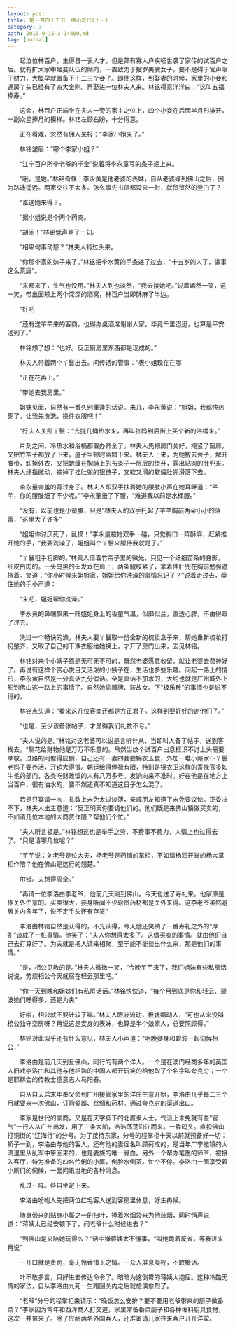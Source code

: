 ```yaml
---
layout: post
title: 第一百四十五节　佛山之行(十一)
category: 3
path: 2010-9-15-3-14400.md
tag: [normal]
---
```


　　起泣位林百户，生得县一表人才。但是颇有寡人户疾呸世袭了家传的试百户之后。就有扩大家中姬妾队伍的倾向，一直致力于搜罗美貌女子，要不是碍于官声限于财力，大概早就置备下十二三个妾了。即使这样，到娶妻的时候，家里的小妾和通房丫头已经有了四大金刚。再娶进一位林夫人来。林铭得意洋洋曰：“这叫五福捧寿。”

　　这会，林百户正端坐在夫人一旁的家主之位上，四个小妾在后面半月形排开，一副众星捧月的模样。林铭左顾右盼，十分得意。

　　正在看戏，忽然有佣人来报：“李家小姐来了。”

　　林铭皱眉：“哪个李家小姐？”

　　“江宁百户所李老爷的千金”说着将李永童写的条子递上来。

　　“哦，是她。”林铭奇怪：李永黄是他老婆的表妹，自从老婆嫁到佛山之后，因为路途遥远。两家交往不太多。怎么事先书信都没来一封，就贸贸然的登门了？

　　“谁送她来得？。

　　“据小姐说是个两个药商。

　　“胡闹！”林铭低声骂了一句。

　　“相卑何事动怒？”林夫人转过头来。

　　“你那李家的妹子来了。”林铭把李水黄的手条递了过去，“十五岁的人了，做事这么荒唐”。

　　“来都来了，生气也没用。”林夫人到也淡然，“我去接她吧。”说着嫣然一笑，这一笑，带出面颊上两个深深的酒窝，林百户当即酥麻了半边。

　　“好吧

　　“还有送芊芊来的客商，也得办桌酒席谢谢人家。毕竟千里迢迢，也算是平安送到了。”

　　林铭想了想：“也好。反正厨房里东西都是现成的。”

　　林夫人带着两个丫鬟出去。问传话的管事：“表小姐现在在哪

　　“正在花再上。”

　　“带她去我房里。”

　　姐妹见面，自然有一番久别重逢的话说。未几，李永黄说：“姐姐，我都快热死了。让我先洗洗，换件衣服吧！”

　　“好夫人关照丫鬟：“去提几桶热水来，再叫张妈到后街上买个新的浴桶来。”

　　片刻之间，冷热水和浴桶都置办齐全了。林夫人先把房门关好，掩紧了窗扉，又把竹帘子都放了下来，屋子里顿时幽黯下来。林夫人上来，为她拔去菩子，解开腰带，卸掉外衣，又把她缠在胸脯上的布条子一层层的绕开，露出贴肉的肚兜来。林夫人纤指微动，摘掉了挂肚兜的银链子，又软又滑的软缎肚兜滑落下去。

　　李永量害羞的背过身子。林夫人却双手扶着她的腰肢小声在她耳畔道：“芊芊，你的腰肢细了不少呢。””李永董扭了下腰，“难道我以前是水桶腰。”

　　“没有，以前也是小蛮腰，只是”林夫人的双手托起了芊芊胸前两朵小小的落蕾，“这里大了许多”

　　“姐姐你讨厌死了，乱摸！”李永量被她双手一碰，只觉胸口一阵酥麻，赶紧推开她的手，“我要洗澡了，姐姐叫个丫鬟来服侍我就是了。”

　　“丫鬟粗手粗脚的。”林夫人借着竹帘子里的微光，只见一个纤细苗条的身影，细皮白肉的。一头乌黑的头发垂在肩上，两条腿绞紧了，拿着件肚兜在胸前勉强遮挡着。笑道；“你小时候来姐姐家，姐姐给你洗澡的事情忘记了？”说着走过去，牵住她的手小声道：

　　“来吧，姐姐帮你洗澡。”

　　李永黄的鼻端飘来一阵姐姐身上的香童气温，似靡似兰，直透心脾，不由得跟了过去。

　　洗过一个畅快的澡，林夫人要丫鬟取一份全新的梳妆盒子来，帮她重新梳妆打扮整齐，又取了自己的干净衣服给她换上，才开了房门出来，去见林铭。

　　林铭对来个小姨子原是无可无不可的，既然老婆愿意收留，就让老婆去费神好了。再说有这样个赏心悦目又活泼的小姨子在，生活也多些乐趣。问起一路上的情形，李永黄自然是一分真话九分假话。全是真话不加水的，大约也就是广州城外上船到佛山这一路上的事情了。自然她偷腰牌、装故女、下“极乐散”的事情也是说不得的。

　　林铭点头道：“看来这几位客商还都是方正君子。这样到要好好的谢他们了。”

　　“也是，至少该备张帖子，才显得我们礼数不亏。”

　　“夫人说的是。”林铭对这老婆可以说是言听计从，当即叫人备了帖子，送到客找去。“聊花给财物他是万万不乐意的。吊然当纹个试百户出息框识不讨上头需要孝敬，过路的同僚得应酬，自己还有一妻四妾要锦衣玉食，外加一堆小厮家仆丫鬟老妈子要养活，开销大得很。朝廷给得俸禄有限，特别是锦衣卫这样的寄禄官多如牛毛的部门，各类吃财政饭的人有八万多号。发饷向来不准时。好在他是在地方上当百户，很有油水的，要不然还真不知道这日子怎么混了。

　　若是只宴请一次，礼数上未免太过淡薄，亲戚朋友知道了未免要议论。正委决不下，林夫人出主意道：“反正明天你要请他们的。他们既是来佛山镇做买卖的，不如请几位本地的大商贾作陪？帮他们个忙。”

　　“夫人所言极是。”林铭想这也是举手之劳，不费事不费力，人情上也过得去了。“只是请哪几位呢？”

　　“芊芊说：刘老爷是位大夫，杨老爷是药铺的掌柜，不如请杨润开堂的杨大掌柜作陪？他在佛山是这行的翘楚。”

　　尔错。夫想得周全。”

　　“再请一位李洛由李老爷，他前几天刚到佛山。今天也送了寿礼来。他家原是作关外生意的。买卖很大，妾身听闻不少珍贵药材都是关外来得。这李老爷虽然避居关内多年了，说不定手头还有存货”

　　李洛由林铭自然是认得的，不光认得，今天他还笑纳了一番寿礼之外的“厚礼”谈成了一桩事情。他笑了：“夫人你想得太多了。这做买卖的事情。就由他们自己去打算好了。为夫就是把人请来相聚，至于能不能谈出什么来，那是他们的事情。”

　　“是，相公见教的是。”林夫人微微一笑，“今晚芊芊来了，我们姐妹有些私房话说说，劳烦相公今天就宿在轻云那里吧。”

　　“你一天到晚和姐妹们有私房话话。”林铭怏怏道，“每个月到底是你和轻云、碧波她们睡得多，还是为夫”

　　好啦，相公就不要计较了嘛。”林夫人眼波流动，极妩媚动人，“可也从来没叫相公独守空房呀？再说这是妾身的表妹，也算是半个娘家人，总要照顾得。”

　　林铭对此似乎还有什么意见，林夫人小声道：“明晚妾身和碧波一起伺候相公，”

　　李洛由是前几天到旦佛山，同行的有两个洋人。一个是在澳门经商多年的英国人旧戏李洛由和其他与他相熟的中国人都开玩笑的给他取了个名字叫夸克穷；一个是耶稣会的传教士德意志人马阳春。

　　自从自天启末年奉父命到广州接管家里的洋庄生意开始，李洛由几乎每二三个月就要来一次佛山，订购瓷器、丝绸和药材。通过夸克穷的渠道出口。

　　李家是世代的豪商，又是在天字脚下的北直隶人士，气派上未免就有些“官气”一行人从广州出发，用了三条大船，浩浩荡荡沿江而来。一靠码头。直投佛山打铜街的“辽海行”的分号。为了接待东家，分号的程掌柜十天以前就预备好一切：轿子一到，李洛由与他的客人，还有他的妻侄名叫顾荷成的，是当年广宁撤镇的大溃退里从乱军中带回来的，也是妻族的唯一骨血。另外一个帮办笔墨的师爷，被接入客厅，特为准备的四名伶俐的小厮，倒脸水倒茶。忙个不停。李洛由一面享受着小厮们的伺候，一面问讯当地的各种消息。

　　乱过一阵。各自坐定下来。

　　李洛由吩咐人先把两位红毛客人送到客房里休息，好生冉候。

　　随身带来的贴身小厮之一的扫叶，捧着水烟袋来为他装烟，同时悄声说道：“蒋姨太已经安顿下了，问老爷什么时候进去？”

　　“到佛山是来陪她玩得么？”话中嫌蒋姨太不懂事，“叫她跪着反省，等我进来再说”

　　一开口就是责罚，毫无怜香惜玉之情。一众人屏息凝视，不敢接话。

　　叶不敢多言，只好进去传达命令了。暗暗为这倒霉的蒋姨太抱屈。这种冷酷无情的家法，自从李洛由九死一生跑回关内之后就愈演愈烈了。

　　“老爷”分号的程掌柜来请示：“晚饭怎么安排？要不要用老爷带来的厨子做番菜？”李家因为常年和西洋商人打交道，家里常备番菜厨子和各种佐料厨具食材，这次一并带来了。除了应酬两名外国客人，还准备请几家往来客户开开洋荤。